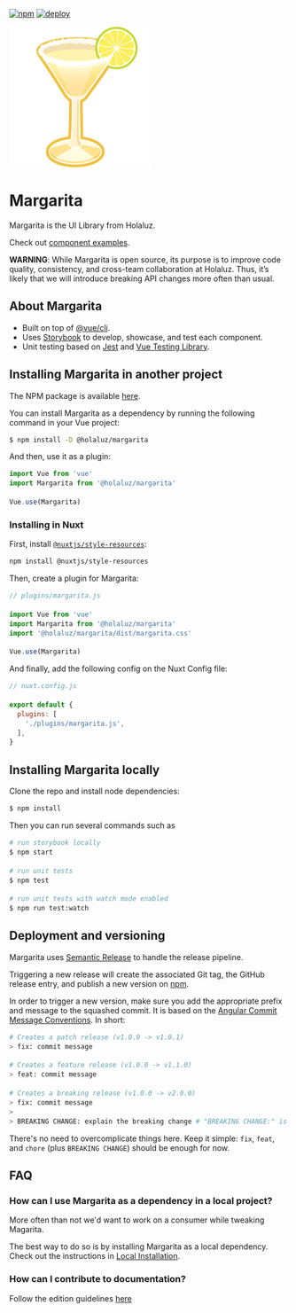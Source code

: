 [![npm](https://img.shields.io/npm/v/@holaluz/margarita.svg)](https://img.shields.io/npm/v/@holaluz/margarita.svg)
[![deploy](https://github.com/holaluz/margarita/workflows/Build%20and%20Deploy/badge.svg)](https://github.com/holaluz/margarita/workflows/Build%20and%20Deploy/badge.svg)

![margarita](margarita.png)

# Margarita

Margarita is the UI Library from Holaluz.

Check out [component examples](https://holaluz.github.io/margarita/).

**WARNING**: While Margarita is open source, its purpose is to improve code quality, consistency, and cross-team collaboration at Holaluz. Thus, it’s likely that we will introduce breaking API changes more often than usual.

## About Margarita

* Built on top of [@vue/cli](https://cli.vuejs.org/).
* Uses [Storybook](https://github.com/storybooks/storybook) to develop, showcase, and test each component.
* Unit testing based on [Jest](https://jestjs.io/) and [Vue Testing Library](https://github.com/testing-library/vue-testing-library).


## Installing Margarita in another project

The NPM package is available [here](https://www.npmjs.com/package/@holaluz/margarita/).

You can install Margarita as a dependency by running the following command in your Vue project:

```bash
$ npm install -D @holaluz/margarita
```

And then, use it as a plugin:

```js
import Vue from 'vue'
import Margarita from '@holaluz/margarita'

Vue.use(Margarita)
```

### Installing in Nuxt

First, install [`@nuxtjs/style-resources`](https://github.com/nuxt-community/style-resources-module):

```bash
npm install @nuxtjs/style-resources
```

Then, create a plugin for Margarita:

```js
// plugins/margarita.js

import Vue from 'vue'
import Margarita from '@holaluz/margarita'
import '@holaluz/margarita/dist/margarita.css'

Vue.use(Margarita)
```

And finally, add the following config on the Nuxt Config file:

```js
// nuxt.config.js

export default {
  plugins: [
    './plugins/margarita.js',
  ],
}
```


## Installing Margarita locally

Clone the repo and install node dependencies:

```bash
$ npm install
```

Then you can run several commands such as

```bash
# run storybook locally
$ npm start

# run unit tests
$ npm test

# run unit tests with watch mode enabled
$ npm run test:watch
```


## Deployment and versioning

Margarita uses [Semantic Release](https://github.com/semantic-release/semantic-release/) to handle the release pipeline.

Triggering a new release will create the associated Git tag, the GitHub release entry, and publish a new version on [npm](https://www.npmjs.com/package/@holaluz/margarita).

In order to trigger a new version, make sure you add the appropriate prefix and message to the squashed commit. It is based on the [Angular Commit Message Conventions](https://github.com/angular/angular.js/blob/master/DEVELOPERS.md#-git-commit-guidelines). In short:

```bash
# Creates a patch release (v1.0.0 -> v1.0.1)
> fix: commit message

# Creates a feature release (v1.0.0 -> v1.1.0)
> feat: commit message

# Creates a breaking release (v1.0.0 -> v2.0.0)
> fix: commit message
>
> BREAKING CHANGE: explain the breaking change # "BREAKING CHANGE:" is what triggers the breaking release
```

There's no need to overcomplicate things here. Keep it simple: `fix`, `feat`, and `chore` (plus `BREAKING CHANGE`) should be enough for now.

## FAQ

### How can I use Margarita as a dependency in a local project?

More often than not we'd want to work on a consumer while tweaking Magarita.

The best way to do so is by installing Margarita as a local dependency. Check out the instructions in [Local Installation](LOCAL_INSTALLATION.md).

### How can I contribute to documentation?

Follow the edition guidelines [here](https://github.com/holaluz/margarita/tree/master/docs/README.md)

